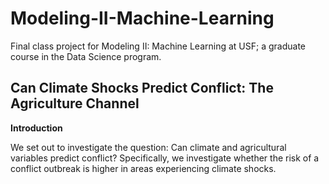 # Modeling-II-Machine-Learning
Final class project for Modeling II: Machine Learning at USF; a graduate course in the Data Science program.

## Can Climate Shocks Predict Conflict: The Agriculture Channel

**Introduction**

We set out to investigate the question: Can climate and agricultural variables predict conflict? Specifically, we investigate whether the risk of a conflict outbreak is higher in areas experiencing climate shocks.
